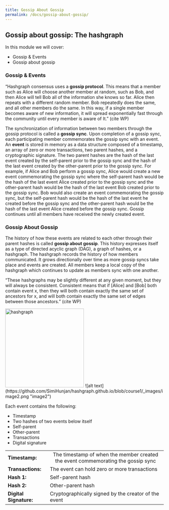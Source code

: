 ```yaml
---
title: Gossip About Gossip
permalink: /docs/gossip-about-gossip/
---
```


## Gossip about gossip: The hashgraph

In this module we will cover:

* Gossip & Events
* Gossip about gossip

### Gossip & Events

“Hashgraph consensus uses a **gossip protocol**. This means that a member such
as Alice will choose another member at random, such as Bob, and then Alice will
tell Bob all of the information she knows so far. Alice then repeats with a different
random member. Bob repeatedly does the same, and all other members do the
same. In this way, if a single member becomes aware of new information, it will
spread exponentially fast through the community until every member is aware of
It.” (cite WP)

The synchronization of information between two members through the gossip protocol is called a **gossip sync**. Upon completion of a gossip sync, each participating member commemorates the gossip sync with an event. An **event** is stored in memory as a data structure composed of a timestamp, an array of zero or more transactions, two parent hashes, and a cryptographic signature. The two parent hashes are the hash of the last event created by the self-parent prior to the gossip sync and the hash of the last event created by the other-parent prior to the gossip sync. For example, if Alice and Bob perform a gossip sync, Alice would create a new event commemorating the gossip sync where the self-parent hash would be the hash of the last event Alice created prior to the gossip sync and the other-parent hash would be the hash of the last event Bob created prior to the gossip sync. Bob would also create an event commemorating the gossip sync, but the self-parent hash would be the hash of the last event he created before the gossip sync and the other-parent hash would be the hash of the last event Alice created before the gossip sync. Gossip continues until all members have received the newly created event.

### Gossip About Gossip

The history of how these events are related to each other through their parent hashes is called **gossip about gossip**. This history expresses itself as a type of directed acyclic graph (DAG), a graph of hashes, or a hashgraph. The hashgraph records the history of how members communicated. It grows directionally over time as more gossip syncs take place and events are created. All members keep a local copy of the hashgraph which continues to update as members sync with one another.

“These hashgraphs may be slightly different at any given moment, but they will always be consistent. Consistent means that if [Alice] and [Bob] both contain event x, then they will both contain exactly the same set of ancestors for x, and will both contain exactly the same set of edges between those ancestors.” (cite WP)

<img src="https://github.com/SimiHunjan/hashgraph.github.io/blob/course1/_images/image2.png " alt="hashgraph" width="250" height="250">
![alt text](https://github.com/SimiHunjan/hashgraph.github.io/blob/course1/_images/image2.png "image2")

Each event contains the following:
* Timestamp
* Two hashes of two events below itself
* Self-parent
* Other-parent
* Transactions
* Digital signature 

<table>
  <tbody>
    <tr>
      <td> <b>Timestamp:</b></td>
      <td align="center">The timestamp of when the member created the event commemorating the gossip sync</td>
    </tr>
    <tr>
      <td><b>Transactions:</b></td>
      <td align="Left"> The event can hold zero or more transactions</td>
    </tr>
    <tr>
      <td><b>Hash 1:</b></td>
      <td align="left">Self-parent hash </td>
    </tr>
    <tr>
      <td><b>Hash 2:</b></td>
      <td align="left">Other-parent hash</td>
    </tr>
    <tr>
      <td><b>Digital Signature:</b></td>
      <td align="left">Cryptographically signed by the creator of the event</td>
    </tr>
  </tbody>
</table>
